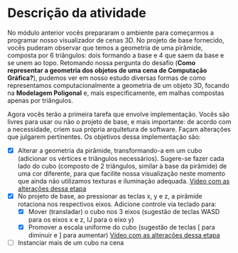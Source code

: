 # Descrição da atividade

No módulo anterior vocês prepararam o ambiente para começarmos a programar nosso visualizador de cenas 3D. No projeto de base fornecido, vocês puderam observar que temos a geometria de uma pirâmide, composta por 6 triângulos: dois formando a base e 4 que saem da base e se unem ao topo. Retomando nossa pergunta do desafio (**Como representar a geometria dos objetos de uma cena de Computação Gráfica?**), pudemos ver em nosso estudo diversas formas de como representamos computacionalmente a geometria de um objeto 3D, focando na **Modelagem Poligonal** e, mais especificamente, em malhas compostas apenas por triângulos.

Agora vocês terão a primeira tarefa que envolve implementação. Vocês são livres para usar ou não o projeto de base, e mais importante: de acordo com a necessidade, criem sua própria arquitetura de software. Façam alterações que julgarem pertinentes. Os objetivos dessa implementação são:

- [x] Alterar a geometria da pirâmide, transformando-a em um cubo (adicionar os vértices e triângulos necessários). Sugere-se fazer cada lado do cubo (composto de 2 triângulos, similar à base da pirâmide) de uma cor diferente, para que facilite nossa visualização neste momento que ainda não utilizamos texturas e iluminação adequada. [Vídeo com as alterações dessa etapa](https://github.com/matheusmoraesporto/cg-unisinos-2025/blob/main/m2-cube-3D/m2-adaptando-para-cubo.mov)
- [x] No projeto de base, ao pressionar as teclas x, y e z, a pirâmide rotaciona nos respectivos eixos. Adicione controle via teclado para:
    - [x] Mover (transladar) o cubo nos 3 eixos (sugestão de teclas WASD para os eixos x e z, IJ para o eixo y)
    - [x] Promover a escala uniforme do cubo (sugestão de teclas [ para diminuir e ] para aumentar) [Vídeo com as alterações dessa etapa](https://github.com/matheusmoraesporto/cg-unisinos-2025/blob/main/m2-cube-3D/m2-translating-scaling.mov)
- [ ] Instanciar mais de um cubo na cena
